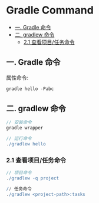 # Gradle Command

- [一. Gradle 命令](#一-gradle-命令)
- [二. gradlew 命令](#二-gradlew-命令)
  - [2.1 查看项目/任务命令](#21-查看项目任务命令)

## 一. Gradle 命令

属性命令:

```groovy
gradle hello -Pabc
```

## 二. gradlew 命令

```gradle
// 安装命令
gradle wrapper

// 运行命令
./gradlew hello
```

### 2.1 查看项目/任务命令

```gradle
// 项目命令
./gradlew -q project

// 任务命令
./gradlew <project-path>:tasks
```
